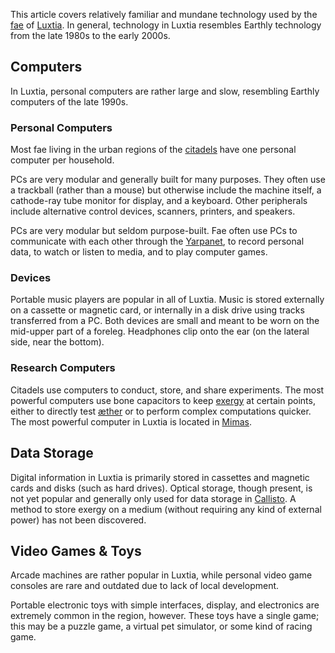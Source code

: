This article covers relatively familiar and mundane technology used by the [fae](<../Æther/Fae.md>) of [Luxtia](<../Locations/Luxtia.md>). In general, technology in Luxtia resembles Earthly technology from the late 1980s to the early 2000s.

## Computers
In Luxtia, personal computers are rather large and slow, resembling Earthly computers of the late 1990s.

### Personal Computers
Most fae living in the urban regions of the [citadels](<../Locations/Citadel.md>) have one personal computer per household.

PCs are very modular and generally built for many purposes. They often use a trackball (rather than a mouse) but otherwise include the machine itself, a cathode-ray tube monitor for display, and a keyboard. Other peripherals include alternative control devices, scanners, printers, and speakers.

PCs are very modular but seldom purpose-built. Fae often use PCs to communicate with each other through the [Yarpanet](<./Yarpanet.md>), to record personal data, to watch or listen to media, and to play computer games.

### Devices
Portable music players are popular in all of Luxtia. Music is stored externally on a cassette or magnetic card, or internally in a disk drive using tracks transferred from a PC. Both devices are small and meant to be worn on the mid-upper part of a foreleg. Headphones clip onto the ear (on the lateral side, near the bottom).

### Research Computers
Citadels use computers to conduct, store, and share experiments. The most powerful computers use bone capacitors to keep [exergy](<../Æther/Exergy.md>) at certain points, either to directly test [æther](<../Æther/Æther.md>) or to perform complex computations quicker. The most powerful computer in Luxtia is located in [Mimas](<../Locations/Eastern Citadels/Mimas.md>).

## Data Storage
Digital information in Luxtia is primarily stored in cassettes and magnetic cards and disks (such as hard drives). Optical storage, though present, is not yet popular and generally only used for data storage in [Callisto](<../Locations/Western Citadels/Callisto.md>). A method to store exergy on a medium (without requiring any kind of external power) has not been discovered.

## Video Games & Toys
Arcade machines are rather popular in Luxtia, while personal video game consoles are rare and outdated due to lack of local development.

Portable electronic toys with simple interfaces, display, and electronics are extremely common in the region, however. These toys have a single game; this may be a puzzle game, a virtual pet simulator, or some kind of racing game.